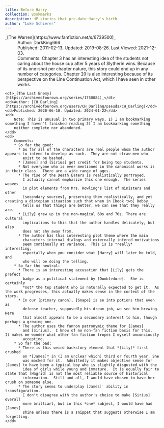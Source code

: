 ```yaml
---
title: Before Harry
collection: Bookmarks
description: HP stories that pre-date Harry's birth
author: "Luke Schierer"
---
```


<dl>
    <dt>_[The Warren](https://www.fanfiction.net/s/6739500)_</dt>
    <dd>Author: DarkKing666</dd>
    <dd>Published: 2011-02-13. Updated: 2019-08-26. Last Viewed: 2021-12-03.</dd>
    <dd>Comments: Chapter 3 has an interesting idea of the students not caring
        about the house cup after 5 years of Slytherin wins.  Because of its
        one-shot per chapter nature, this story could end up in any number of
        categories.  Chapter 20 is also interesting because of its perspective on
        the Line Continuation Act, which I have seen in other works.</dd>
    
    <dt>_[The Last Enemy](https://archiveofourown.org/series/1780084)_</dt>
    <dd>Author: [CH_Darling](https://archiveofourown.org/users/CH_Darling/pseuds/CH_Darling)</dd>
    <dd>Published: 2020-06-10. Updated: 2024-01-22</dd>
    <dd>
        Note: This is unusual in two primary ways. 1) I am bookmarking something I haven't finished reading 2) I am bookmarking something 
        neither complete nor abandoned.
    </dd>
    <dd>
        Comments: 
        * So far the good:
          * So far all of the characters are real people whom the author appears to intend to develop as such.  They are not straw men who 
            exist to be bashed.
          * [James] and [Sirius] get credit for being top students.
          * Not everyone who is ever mentioned in the canonical works is in their class.  There are a wide range of ages. 
          * The rise of the Death Eaters is realistically portrayed. 
            I actually cannot emphasize this one enough.  The series weaves 
            in plot elements from Mrs. Rowling's list of ministers and other
            [secondary sources], preserving them realistically, and yet creating a distopian situation such that when in [book two] Dobby
            tells us that things are better, we can see that they really are. 
          * [Lily] grew up in the non-magical 60s and 70s. There are cultural
            implications to this that the author handles delicately, but also
            does not shy away from. 
          * The author has this interesting plot theme where the main 
            characters internal dialogs and externally infered motivations
            seem continually at variance.  This is is *really* interesting,
            especially when you consider what [Harry] will later be told, and
            who will be doing the telling. 
        * So far the neutral:
          * There is an interesting accusation that [Lily] gets the prefect 
            badge as a political statement by [Dumbledore].  She is certainly
            *not* the top student who is naturally expected to get it.  As the work progresses, this actually makes sense in the context of the story. 
          * In our [primary canon], [Snape] is so into potions that even as 
            defense teacher, supposedly his dream job, we see him brewing. Here
            that almost appears to be a secondary interest to him, though perhaps a growing one. 
          * The author uses the fannon patronymic theme for [James]
            and [Sirius].  I know of no non-fan fiction basis for this.  It makes me wonder what other fan fiction tropes I myself unconciously
            accepting. 
        * So far the bad:
          * There is this weird backstory element that *[Lily]* first crushed 
            on *[James]* in (I am unclear which) third or fourth year. She 
            was mocked for it.  Admittedly it makes objective sense for [James] to have been a typical boy who is slightly disgusted with the
            idea of girls while young and immature.  It is equally fair to state that [Hagrid] is not the most reliable source of historical
            information.  Still and all, I would have chosen to have her crush on someone else. 
          * The story seems to underplay [James]' ability in transfiguration. 
            I don't disagree with the author's choice to make [Sirius] overall
            more brilliant, but in this *one* subject, I would have had [James]
            shine unless there is a snippet that suggests otherwise I am forgetting.
    </dd>
</dl>

[James]: /Harrypedia/people/Potter/James/
[Lily]: /Harrypedia/people/Evans/Lily_J./
[Sirius]: /Harrypedia/people/Black/Sirius_iii/
[Hagrid]: /Harrypedia/people/Hagrid/Rubeus/
[Snape]: /Harrypedia/people/Snape/Severus//
[Harry]: /Harrypedia/people/Potter/Harry_James/
[Dumbledore]: /Harrypedia/people/Dumbledore/Albus_Percival_Wulfric_Brian/
[secondary sources]: /Harrypedia/#secondary-sources
[primary canon]: /Harrypedia/#primary-sources
[book two]: https://www.librarything.com/work/683408
